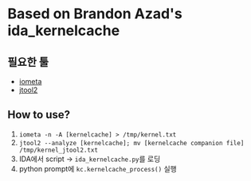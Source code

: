 # Based on Brandon Azad's ida_kernelcache
## 필요한 툴
- [iometa](https://github.com/Siguza/iometa)
- [jtool2](http://www.newosxbook.com/tools/jtool.html)
  
## How to use?
  
1. `iometa -n -A [kernelcache] > /tmp/kernel.txt`
2. `jtool2 --analyze [kernelcache]; mv [kernelcache companion file] /tmp/kernel_jtool2.txt`
3. IDA에서 script -> `ida_kernelcache.py`를 로딩
4. python prompt에 `kc.kernelcache_process()` 실행
